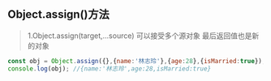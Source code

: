 ## Object.assign()方法
>1.Object.assign(target,...source)
    可以接受多个源对象 最后返回值也是新的对象
```js
const obj = Object.assign({},{name:'林志玲'},{age:28},{isMarried:true});
console.log(obj); //{name:'林志玲',age:28,isMarried:true}
```
